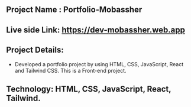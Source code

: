 ## Project Name : Portfolio-Mobassher

## Live side Link: https://dev-mobassher.web.app

## Project Details:
- Developed a portfolio project by using HTML, CSS, JavaScript, React and Tailwind CSS. This is a Front-end project.

## Technology: HTML, CSS, JavaScript, React, Tailwind.
